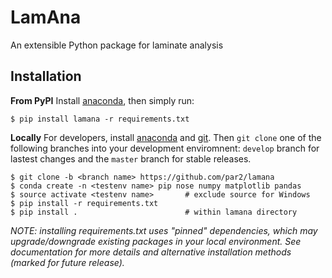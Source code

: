 # LamAna

An extensible Python package for laminate analysis

## Installation

**From PyPI** Install [anaconda](https://www.continuum.io/downloads), then simply run:

    $ pip install lamana -r requirements.txt

**Locally** For developers, install [anaconda](https://www.continuum.io/downloads) and [git](https://git-scm.com/downloads). Then `git clone` one of the following branches into your development enviromnent: `develop` branch for lastest changes and the `master` branch for stable releases.

    $ git clone -b <branch name> https://github.com/par2/lamana
    $ conda create -n <testenv name> pip nose numpy matplotlib pandas
    $ source activate <testenv name>       # exclude source for Windows
    $ pip install -r requirements.txt
    $ pip install .                        # within lamana directory

*NOTE: installing requirements.txt uses "pinned" dependencies, which may upgrade/downgrade existing packages in your local environment.  See documentation for more details and alternative installation methods (marked for future release).*
